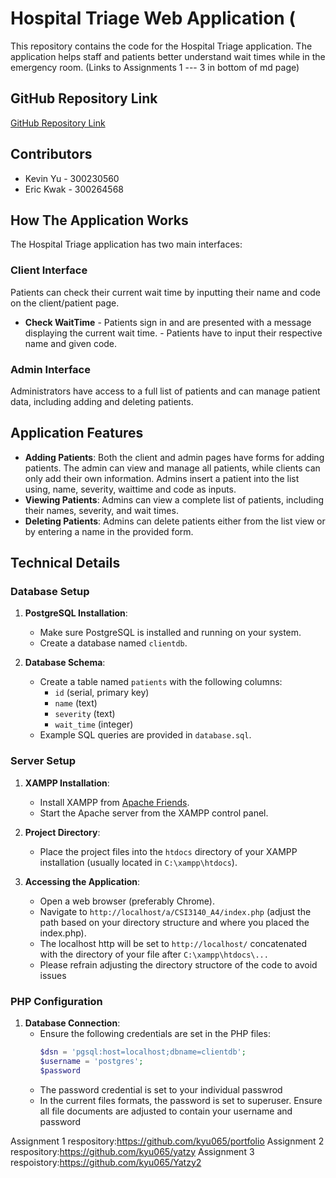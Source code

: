  # Hospital Triage Web Application    (

This repository contains the code for the Hospital Triage application. The application helps staff and patients better understand wait times while in the emergency room.
(Links to Assignments 1 --- 3 in bottom of md page)

## GitHub Repository Link

[GitHub Repository Link](https://github.com/kyu065/CSI3140_A4)
 
 ## Contributors
- Kevin Yu - 300230560
- Eric Kwak - 300264568

## How The Application Works

The Hospital Triage application has two main interfaces:

### Client Interface

Patients can check their current wait time by inputting their name and code on the client/patient page.
- **Check WaitTime** - Patients sign in and are presented with a message displaying the current wait time.
                     - Patients have to input their respective name and given code. 

### Admin Interface

Administrators have access to a full list of patients and can manage patient data, including adding and deleting patients. 

## Application Features

- **Adding Patients**: Both the client and admin pages have forms for adding patients. The admin can view and manage all patients, while clients can only add their own information. Admins insert a patient into the list using, name, severity, waittime and code as inputs. 
- **Viewing Patients**: Admins can view a complete list of patients, including their names, severity, and wait times.
- **Deleting Patients**: Admins can delete patients either from the list view or by entering a name in the provided form.


## Technical Details

### Database Setup

1. **PostgreSQL Installation**:
   - Make sure PostgreSQL is installed and running on your system.
   - Create a database named `clientdb`.

2. **Database Schema**:
   - Create a table named `patients` with the following columns:
     - `id` (serial, primary key)
     - `name` (text)
     - `severity` (text)
     - `wait_time` (integer)
   - Example SQL queries are provided in `database.sql`.

### Server Setup

1. **XAMPP Installation**:
   - Install XAMPP from [Apache Friends](https://www.apachefriends.org/index.html).
   - Start the Apache server from the XAMPP control panel.

2. **Project Directory**:
   - Place the project files into the `htdocs` directory of your XAMPP installation (usually located in `C:\xampp\htdocs`).

3. **Accessing the Application**:
   - Open a web browser (preferably Chrome).
   - Navigate to `http://localhost/a/CSI3140_A4/index.php` (adjust the path based on your directory structure and where you placed the index.php).
   - The localhost http will be set to `http://localhost/` concatenated with the directory of your file after `C:\xampp\htdocs\...`
   - Please refrain adjusting the directory structore of the code to avoid issues


### PHP Configuration

1. **Database Connection**:
   - Ensure the following credentials are set in the PHP files:
     ```php
     $dsn = 'pgsql:host=localhost;dbname=clientdb';
     $username = 'postgres';
     $password 
    - The password credential is set to your individual passwrod
    - In the current files formats, the password is set to superuser. Ensure all file documents are adjusted to contain your username and password 

Assignment 1 respository:https://github.com/kyu065/portfolio
Assignment 2 respository:https://github.com/kyu065/yatzy
Assignment 3 respoistory:https://github.com/kyu065/Yatzy2
